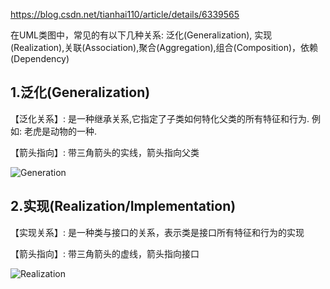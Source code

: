 https://blog.csdn.net/tianhai110/article/details/6339565

在UML类图中，常见的有以下几种关系: 泛化(Generalization),  实现(Realization),关联(Association),聚合(Aggregation),组合(Composition)，依赖(Dependency)

## 1.泛化(Generalization)

【泛化关系】: 是一种继承关系,它指定了子类如何特化父类的所有特征和行为. 例如: 老虎是动物的一种.

【箭头指向】: 带三角箭头的实线，箭头指向父类

![Generation](images/1.png)

## 2.实现(Realization/Implementation)

【实现关系】: 是一种类与接口的关系，表示类是接口所有特征和行为的实现

【箭头指向】: 带三角箭头的虚线，箭头指向接口

![Realization](images/2.png)